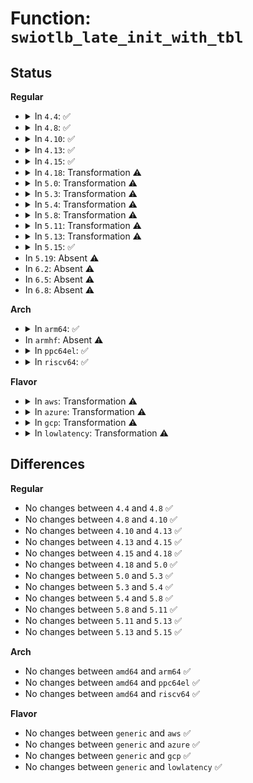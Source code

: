 # Function: <code>swiotlb_late_init_with_tbl</code>

## Status
<b>Regular</b>
<ul>
<li>
<details>
<summary>In <code>4.4</code>: ✅</summary>

```c
int swiotlb_late_init_with_tbl(char *tlb, long unsigned int nslabs);
```

**Collision:** Unique Global

**Inline:** No

**Transformation:** False

**Instances:**

```
In lib/swiotlb.c (ffffffff81412de0)
Location: lib/swiotlb.c:286
Inline: False
Direct callers:
  - lib/swiotlb.c:swiotlb_late_init_with_default_size
  - drivers/xen/swiotlb-xen.c:xen_swiotlb_init
```
**Symbols:**

```
ffffffff81412de0-ffffffff81412fc2: swiotlb_late_init_with_tbl (STB_GLOBAL)
```
</details>
</li>
<li>
<details>
<summary>In <code>4.8</code>: ✅</summary>

```c
int swiotlb_late_init_with_tbl(char *tlb, long unsigned int nslabs);
```

**Collision:** Unique Global

**Inline:** No

**Transformation:** False

**Instances:**

```
In lib/swiotlb.c (ffffffff8145aaf0)
Location: lib/swiotlb.c:286
Inline: False
Direct callers:
  - lib/swiotlb.c:swiotlb_late_init_with_default_size
  - drivers/xen/swiotlb-xen.c:xen_swiotlb_init
```
**Symbols:**

```
ffffffff8145aaf0-ffffffff8145acd8: swiotlb_late_init_with_tbl (STB_GLOBAL)
```
</details>
</li>
<li>
<details>
<summary>In <code>4.10</code>: ✅</summary>

```c
int swiotlb_late_init_with_tbl(char *tlb, long unsigned int nslabs);
```

**Collision:** Unique Global

**Inline:** No

**Transformation:** False

**Instances:**

```
In lib/swiotlb.c (ffffffff814795a0)
Location: lib/swiotlb.c:312
Inline: False
Direct callers:
  - lib/swiotlb.c:swiotlb_late_init_with_default_size
  - drivers/xen/swiotlb-xen.c:xen_swiotlb_init
```
**Symbols:**

```
ffffffff814795a0-ffffffff814797c4: swiotlb_late_init_with_tbl (STB_GLOBAL)
```
</details>
</li>
<li>
<details>
<summary>In <code>4.13</code>: ✅</summary>

```c
int swiotlb_late_init_with_tbl(char *tlb, long unsigned int nslabs);
```

**Collision:** Unique Global

**Inline:** No

**Transformation:** False

**Instances:**

```
In lib/swiotlb.c (ffffffff81482910)
Location: lib/swiotlb.c:312
Inline: False
Direct callers:
  - lib/swiotlb.c:swiotlb_late_init_with_default_size
  - drivers/xen/swiotlb-xen.c:xen_swiotlb_init
```
**Symbols:**

```
ffffffff81482910-ffffffff81482b38: swiotlb_late_init_with_tbl (STB_GLOBAL)
```
</details>
</li>
<li>
<details>
<summary>In <code>4.15</code>: ✅</summary>

```c
int swiotlb_late_init_with_tbl(char *tlb, long unsigned int nslabs);
```

**Collision:** Unique Global

**Inline:** No

**Transformation:** False

**Instances:**

```
In lib/swiotlb.c (ffffffff814be920)
Location: lib/swiotlb.c:347
Inline: False
Direct callers:
  - lib/swiotlb.c:swiotlb_late_init_with_default_size
  - drivers/xen/swiotlb-xen.c:xen_swiotlb_init
```
**Symbols:**

```
ffffffff814be920-ffffffff814beb78: swiotlb_late_init_with_tbl (STB_GLOBAL)
```
</details>
</li>
<li>
<details>
<summary>In <code>4.18</code>: Transformation ⚠️</summary>

```c
int swiotlb_late_init_with_tbl(char *tlb, long unsigned int nslabs);
```

**Collision:** Unique Global

**Inline:** No

**Transformation:** True

**Instances:**

```
In kernel/dma/swiotlb.c (0)
Location: kernel/dma/swiotlb.c:332
Inline: False
Direct callers:
  - kernel/dma/swiotlb.c:swiotlb_late_init_with_default_size
  - drivers/xen/swiotlb-xen.c:xen_swiotlb_init
```
**Symbols:**

```
ffffffff8110e83c-ffffffff8110e88a: swiotlb_late_init_with_tbl.cold.18 (STB_LOCAL)
ffffffff8110d7d0-ffffffff8110d9ed: swiotlb_late_init_with_tbl (STB_GLOBAL)
```
</details>
</li>
<li>
<details>
<summary>In <code>5.0</code>: Transformation ⚠️</summary>

```c
int swiotlb_late_init_with_tbl(char *tlb, long unsigned int nslabs);
```

**Collision:** Unique Global

**Inline:** No

**Transformation:** True

**Instances:**

```
In kernel/dma/swiotlb.c (0)
Location: kernel/dma/swiotlb.c:305
Inline: False
Direct callers:
  - kernel/dma/swiotlb.c:swiotlb_late_init_with_default_size
  - drivers/xen/swiotlb-xen.c:xen_swiotlb_init
```
**Symbols:**

```
ffffffff81119dc1-ffffffff81119e0f: swiotlb_late_init_with_tbl.cold.10 (STB_LOCAL)
ffffffff811193d0-ffffffff81119567: swiotlb_late_init_with_tbl (STB_GLOBAL)
```
</details>
</li>
<li>
<details>
<summary>In <code>5.3</code>: Transformation ⚠️</summary>

```c
int swiotlb_late_init_with_tbl(char *tlb, long unsigned int nslabs);
```

**Collision:** Unique Global

**Inline:** No

**Transformation:** True

**Instances:**

```
In kernel/dma/swiotlb.c (0)
Location: kernel/dma/swiotlb.c:329
Inline: False
Direct callers:
  - kernel/dma/swiotlb.c:swiotlb_late_init_with_default_size
  - drivers/xen/swiotlb-xen.c:xen_swiotlb_init
```
**Symbols:**

```
ffffffff811247c1-ffffffff8112480f: swiotlb_late_init_with_tbl.cold (STB_LOCAL)
ffffffff81123e30-ffffffff81123fca: swiotlb_late_init_with_tbl (STB_GLOBAL)
```
</details>
</li>
<li>
<details>
<summary>In <code>5.4</code>: Transformation ⚠️</summary>

```c
int swiotlb_late_init_with_tbl(char *tlb, long unsigned int nslabs);
```

**Collision:** Unique Global

**Inline:** No

**Transformation:** True

**Instances:**

```
In kernel/dma/swiotlb.c (0)
Location: kernel/dma/swiotlb.c:329
Inline: False
Direct callers:
  - kernel/dma/swiotlb.c:swiotlb_late_init_with_default_size
  - drivers/xen/swiotlb-xen.c:xen_swiotlb_init
```
**Symbols:**

```
ffffffff81130741-ffffffff8113078f: swiotlb_late_init_with_tbl.cold (STB_LOCAL)
ffffffff8112fdc0-ffffffff8112ff5a: swiotlb_late_init_with_tbl (STB_GLOBAL)
```
</details>
</li>
<li>
<details>
<summary>In <code>5.8</code>: Transformation ⚠️</summary>

```c
int swiotlb_late_init_with_tbl(char *tlb, long unsigned int nslabs);
```

**Collision:** Unique Global

**Inline:** No

**Transformation:** True

**Instances:**

```
In kernel/dma/swiotlb.c (0)
Location: kernel/dma/swiotlb.c:330
Inline: False
Direct callers:
  - kernel/dma/swiotlb.c:swiotlb_late_init_with_default_size
  - drivers/xen/swiotlb-xen.c:xen_swiotlb_init
```
**Symbols:**

```
ffffffff8113f551-ffffffff8113f59f: swiotlb_late_init_with_tbl.cold (STB_LOCAL)
ffffffff8113ebb0-ffffffff8113ed34: swiotlb_late_init_with_tbl (STB_GLOBAL)
```
</details>
</li>
<li>
<details>
<summary>In <code>5.11</code>: Transformation ⚠️</summary>

```c
int swiotlb_late_init_with_tbl(char *tlb, long unsigned int nslabs);
```

**Collision:** Unique Global

**Inline:** No

**Transformation:** True

**Instances:**

```
In kernel/dma/swiotlb.c (0)
Location: kernel/dma/swiotlb.c:347
Inline: False
Direct callers:
  - kernel/dma/swiotlb.c:swiotlb_late_init_with_default_size
  - drivers/xen/swiotlb-xen.c:xen_swiotlb_init
```
**Symbols:**

```
ffffffff81be367b-ffffffff81be36d0: swiotlb_late_init_with_tbl.cold (STB_LOCAL)
ffffffff8113a220-ffffffff8113a3bb: swiotlb_late_init_with_tbl (STB_GLOBAL)
```
</details>
</li>
<li>
<details>
<summary>In <code>5.13</code>: Transformation ⚠️</summary>

```c
int swiotlb_late_init_with_tbl(char *tlb, long unsigned int nslabs);
```

**Collision:** Unique Global

**Inline:** No

**Transformation:** True

**Instances:**

```
In kernel/dma/swiotlb.c (0)
Location: kernel/dma/swiotlb.c:283
Inline: False
Direct callers:
  - kernel/dma/swiotlb.c:swiotlb_late_init_with_default_size
  - drivers/xen/swiotlb-xen.c:xen_swiotlb_init
```
**Symbols:**

```
ffffffff81bd552c-ffffffff81bd554f: swiotlb_late_init_with_tbl.cold (STB_LOCAL)
ffffffff8113b770-ffffffff8113b8d6: swiotlb_late_init_with_tbl (STB_GLOBAL)
```
</details>
</li>
<li>
<details>
<summary>In <code>5.15</code>: ✅</summary>

```c
int swiotlb_late_init_with_tbl(char *tlb, long unsigned int nslabs);
```

**Collision:** Unique Global

**Inline:** No

**Transformation:** False

**Instances:**

```
In kernel/dma/swiotlb.c (ffffffff8115e8b0)
Location: kernel/dma/swiotlb.c:304
Inline: False
Direct callers:
  - kernel/dma/swiotlb.c:swiotlb_late_init_with_default_size
  - drivers/xen/swiotlb-xen.c:xen_swiotlb_init
```
**Symbols:**

```
ffffffff8115e8b0-ffffffff8115e9b5: swiotlb_late_init_with_tbl (STB_GLOBAL)
```
</details>
</li>
<li>
In <code>5.19</code>: Absent ⚠️
</li>
<li>
In <code>6.2</code>: Absent ⚠️
</li>
<li>
In <code>6.5</code>: Absent ⚠️
</li>
<li>
In <code>6.8</code>: Absent ⚠️
</li>
</ul>
<b>Arch</b>
<ul>
<li>
<details>
<summary>In <code>arm64</code>: ✅</summary>

```c
int swiotlb_late_init_with_tbl(char *tlb, long unsigned int nslabs);
```

**Collision:** Unique Global

**Inline:** No

**Transformation:** False

**Instances:**

```
In kernel/dma/swiotlb.c (ffff8000101965a8)
Location: kernel/dma/swiotlb.c:329
Inline: False
Direct callers:
  - kernel/dma/swiotlb.c:swiotlb_late_init_with_default_size
  - drivers/xen/swiotlb-xen.c:xen_swiotlb_init
```
**Symbols:**

```
ffff8000101965a8-ffff800010196724: swiotlb_late_init_with_tbl (STB_GLOBAL)
```
</details>
</li>
<li>
In <code>armhf</code>: Absent ⚠️
</li>
<li>
<details>
<summary>In <code>ppc64el</code>: ✅</summary>

```c
int swiotlb_late_init_with_tbl(char *tlb, long unsigned int nslabs);
```

**Collision:** Unique Global

**Inline:** No

**Transformation:** False

**Instances:**

```
In kernel/dma/swiotlb.c (c0000000001f67d0)
Location: kernel/dma/swiotlb.c:329
Inline: False
Direct callers:
  - kernel/dma/swiotlb.c:swiotlb_late_init_with_default_size
```
**Symbols:**

```
c0000000001f67d0-c0000000001f69d8: swiotlb_late_init_with_tbl (STB_GLOBAL)
```
</details>
</li>
<li>
<details>
<summary>In <code>riscv64</code>: ✅</summary>

```c
int swiotlb_late_init_with_tbl(char *tlb, long unsigned int nslabs);
```

**Collision:** Unique Global

**Inline:** No

**Transformation:** False

**Instances:**

```
In kernel/dma/swiotlb.c (ffffffe000127f44)
Location: kernel/dma/swiotlb.c:329
Inline: False
Direct callers:
  - kernel/dma/swiotlb.c:swiotlb_late_init_with_default_size
```
**Symbols:**

```
ffffffe000127f44-ffffffe0001280b6: swiotlb_late_init_with_tbl (STB_GLOBAL)
```
</details>
</li>
</ul>
<b>Flavor</b>
<ul>
<li>
<details>
<summary>In <code>aws</code>: Transformation ⚠️</summary>

```c
int swiotlb_late_init_with_tbl(char *tlb, long unsigned int nslabs);
```

**Collision:** Unique Global

**Inline:** No

**Transformation:** True

**Instances:**

```
In kernel/dma/swiotlb.c (0)
Location: kernel/dma/swiotlb.c:329
Inline: False
Direct callers:
  - kernel/dma/swiotlb.c:swiotlb_late_init_with_default_size
  - drivers/xen/swiotlb-xen.c:xen_swiotlb_init
```
**Symbols:**

```
ffffffff81128ef1-ffffffff81128f3f: swiotlb_late_init_with_tbl.cold (STB_LOCAL)
ffffffff81128570-ffffffff8112870a: swiotlb_late_init_with_tbl (STB_GLOBAL)
```
</details>
</li>
<li>
<details>
<summary>In <code>azure</code>: Transformation ⚠️</summary>

```c
int swiotlb_late_init_with_tbl(char *tlb, long unsigned int nslabs);
```

**Collision:** Unique Global

**Inline:** No

**Transformation:** True

**Instances:**

```
In kernel/dma/swiotlb.c (0)
Location: kernel/dma/swiotlb.c:329
Inline: False
Direct callers:
  - kernel/dma/swiotlb.c:swiotlb_late_init_with_default_size
```
**Symbols:**

```
ffffffff8111b781-ffffffff8111b7cf: swiotlb_late_init_with_tbl.cold (STB_LOCAL)
ffffffff8111ae00-ffffffff8111af9a: swiotlb_late_init_with_tbl (STB_GLOBAL)
```
</details>
</li>
<li>
<details>
<summary>In <code>gcp</code>: Transformation ⚠️</summary>

```c
int swiotlb_late_init_with_tbl(char *tlb, long unsigned int nslabs);
```

**Collision:** Unique Global

**Inline:** No

**Transformation:** True

**Instances:**

```
In kernel/dma/swiotlb.c (0)
Location: kernel/dma/swiotlb.c:329
Inline: False
Direct callers:
  - kernel/dma/swiotlb.c:swiotlb_late_init_with_default_size
  - drivers/xen/swiotlb-xen.c:xen_swiotlb_init
```
**Symbols:**

```
ffffffff81126c11-ffffffff81126c5f: swiotlb_late_init_with_tbl.cold (STB_LOCAL)
ffffffff81126290-ffffffff8112642a: swiotlb_late_init_with_tbl (STB_GLOBAL)
```
</details>
</li>
<li>
<details>
<summary>In <code>lowlatency</code>: Transformation ⚠️</summary>

```c
int swiotlb_late_init_with_tbl(char *tlb, long unsigned int nslabs);
```

**Collision:** Unique Global

**Inline:** No

**Transformation:** True

**Instances:**

```
In kernel/dma/swiotlb.c (0)
Location: kernel/dma/swiotlb.c:329
Inline: False
Direct callers:
  - kernel/dma/swiotlb.c:swiotlb_late_init_with_default_size
  - drivers/xen/swiotlb-xen.c:xen_swiotlb_init
```
**Symbols:**

```
ffffffff81133261-ffffffff811332af: swiotlb_late_init_with_tbl.cold (STB_LOCAL)
ffffffff811328d0-ffffffff81132a6a: swiotlb_late_init_with_tbl (STB_GLOBAL)
```
</details>
</li>
</ul>

## Differences
<b>Regular</b>
<ul>
<li>
No changes between <code>4.4</code> and <code>4.8</code> ✅
</li>
<li>
No changes between <code>4.8</code> and <code>4.10</code> ✅
</li>
<li>
No changes between <code>4.10</code> and <code>4.13</code> ✅
</li>
<li>
No changes between <code>4.13</code> and <code>4.15</code> ✅
</li>
<li>
No changes between <code>4.15</code> and <code>4.18</code> ✅
</li>
<li>
No changes between <code>4.18</code> and <code>5.0</code> ✅
</li>
<li>
No changes between <code>5.0</code> and <code>5.3</code> ✅
</li>
<li>
No changes between <code>5.3</code> and <code>5.4</code> ✅
</li>
<li>
No changes between <code>5.4</code> and <code>5.8</code> ✅
</li>
<li>
No changes between <code>5.8</code> and <code>5.11</code> ✅
</li>
<li>
No changes between <code>5.11</code> and <code>5.13</code> ✅
</li>
<li>
No changes between <code>5.13</code> and <code>5.15</code> ✅
</li>
</ul>
<b>Arch</b>
<ul>
<li>
No changes between <code>amd64</code> and <code>arm64</code> ✅
</li>
<li>
No changes between <code>amd64</code> and <code>ppc64el</code> ✅
</li>
<li>
No changes between <code>amd64</code> and <code>riscv64</code> ✅
</li>
</ul>
<b>Flavor</b>
<ul>
<li>
No changes between <code>generic</code> and <code>aws</code> ✅
</li>
<li>
No changes between <code>generic</code> and <code>azure</code> ✅
</li>
<li>
No changes between <code>generic</code> and <code>gcp</code> ✅
</li>
<li>
No changes between <code>generic</code> and <code>lowlatency</code> ✅
</li>
</ul>
